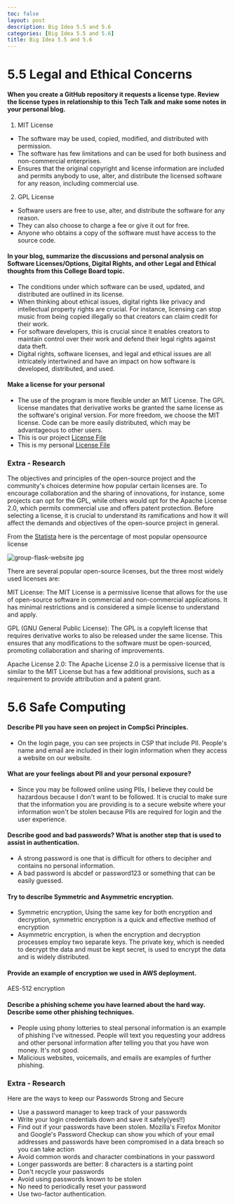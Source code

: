 ```yaml
---
toc: false
layout: post
description: Big Idea 5.5 and 5.6 
categories: [Big Idea 5.5 and 5.6]
title: Big Idea 5.5 and 5.6 
---
```


# 5.5 Legal and Ethical Concerns


#### When you create a GitHub repository it requests a license type. Review the license types in relationship to this Tech Talk and make some notes in your personal blog.

1. MIT License
- The software may be used, copied, modified, and distributed with permission.
- The software has few limitations and can be used for both business and non-commercial enterprises.
- Ensures that the original copyright and license information are included and permits anybody to use, alter, and distribute the licensed software for any reason, including commercial use.

2. GPL License
- Software users are free to use, alter, and distribute the software for any reason. 
- They can also choose to charge a fee or give it out for free.
- Anyone who obtains a copy of the software must have access to the source code.

#### In your blog, summarize the discussions and personal analysis on Software Licenses/Options, Digital Rights, and other Legal and Ethical thoughts from this College Board topic.

- The conditions under which software can be used, updated, and distributed are outlined in its license.
- When thinking about ethical issues, digital rights like privacy and intellectual property rights are crucial. For instance, licensing can stop music from being copied illegally so that creators can claim credit for their work.
- For software developers, this is crucial since it enables creators to maintain control over their work and defend their legal rights against data theft.
- Digital rights, software licenses, and legal and ethical issues are all intricately intertwined and have an impact on how software is developed, distributed, and used.

#### Make a license for your personal

- The use of the program is more flexible under an MIT License. The GPL license mandates that derivative works be granted the same license as the software's original version. For more freedom, we choose the MIT license. Code can be more easily distributed, which may be advantageous to other users.
- This is our project [License File](https://github.com/vardaansinha/stg/blob/gh-pages/LICENSE.md)
- This is my personal  [License File](https://github.com/NavanYatavelli/fastpages/blob/master/LICENSE)

### Extra - Research 

The objectives and principles of the open-source project and the community's choices determine how popular certain licenses are. To encourage collaboration and the sharing of innovations, for instance, some projects can opt for the GPL, while others would opt for the Apache License 2.0, which permits commercial use and offers patent protection. Before selecting a license, it is crucial to understand its ramifications and how it will affect the demands and objectives of the open-source project in general. 

From the [Statista](https://www.statista.com/statistics/1245643/worldwide-leading-open-source-licenses/) here is the percentage of  most popular opensource license 

<img src="{{site.baseurl}}/images/license.jpg" alt="group-flask-website jpg">

There are several popular open-source licenses, but the three most widely used licenses are:

MIT License: The MIT License is a permissive license that allows for the use of open-source software in commercial and non-commercial applications. It has minimal restrictions and is considered a simple license to understand and apply.

GPL (GNU General Public License): The GPL is a copyleft license that requires derivative works to also be released under the same license. This ensures that any modifications to the software must be open-sourced, promoting collaboration and sharing of improvements.

Apache License 2.0: The Apache License 2.0 is a permissive license that is similar to the MIT License but has a few additional provisions, such as a requirement to provide attribution and a patent grant.



# 5.6 Safe Computing

#### Describe PII you have seen on project in CompSci Principles.

- On the login page, you can see projects in CSP that include PII. People's name and email are included in their login information when they access a website on our website.

#### What are your feelings about PII and your personal exposure?

- Since you may be followed online using PIIs, I believe they could be hazardous because I don't want to be followed. It is crucial to make sure that the information you are providing is to a secure website where your information won't be stolen because PIIs are required for login and the user experience.

#### Describe good and bad passwords? What is another step that is used to assist in authentication.

- A strong password is one that is difficult for others to decipher and contains no personal information.
- A bad password is abcdef or password123 or something that can be easily guessed.

#### Try to describe Symmetric and Asymmetric encryption.

- Symmetric encryption, Using the same key for both encryption and decryption, symmetric encryption is a quick and effective method of encryption 
- Asymmetric encryption, is when the encryption and decryption processes employ two separate keys. The private key, which is needed to decrypt the data and must be kept secret, is used to encrypt the data and is widely distributed.

#### Provide an example of encryption we used in AWS deployment.

AES-512 encryption

#### Describe a phishing scheme you have learned about the hard way. Describe some other phishing techniques.

- People using phony lotteries to steal personal information is an example of phishing I've witnessed. People will text you requesting your address and other personal information after telling you that you have won money. It's not good.
- Malicious websites, voicemails, and emails are examples of further phishing.

### Extra - Research 

Here are the ways to keep our Passwords Strong and Secure

- Use a password manager to keep track of your passwords
- Write your login credentials down and save it safely(yes!!)
- Find out if your passwords have been stolen. Mozilla's Firefox Monitor and Google's Password Checkup can show you which of your email addresses and passwords have been compromised in a data breach so you can take action
- Avoid common words and character combinations in your password
- Longer passwords are better: 8 characters is a starting point
- Don't recycle your passwords
- Avoid using passwords known to be stolen
- No need to periodically reset your password
- Use two-factor authentication. 

